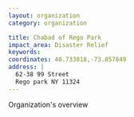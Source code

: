 ```yaml
---
layout: organization
category: organization

title: Chabad of Rego Park
impact_area: Disaster Relief
keywords: 
coordinates: 40.733818,-73.857849
address: |
  62-38 99 Street
  Rego park NY 11324
---
```

Organization's overview
